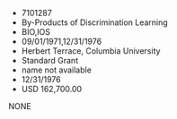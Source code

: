 * 7101287
* By-Products of Discrimination Learning
* BIO,IOS
* 09/01/1971,12/31/1976
* Herbert Terrace, Columbia University
* Standard Grant
*   name not available
* 12/31/1976
* USD 162,700.00

NONE